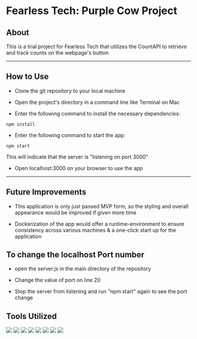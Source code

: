 # Fearless Tech: Purple Cow Project

## About

This is a trial project for Fearless Tech that utilizes the CountAPI to retrieve and track counts on the webpage's button

---

## How to Use

- Clone the git repository to your local machine

- Open the project's directory in a command line like Terminal on Mac

- Enter the following command to install the necessary dependencies:

```
npm install
```

- Enter the following command to start the app:

```
npm start
```

This will indicate that the server is "listening on port 3000"

- Open localhost:3000 on your browser to use the app

---

## Future Improvements

- This application is only just passed MVP form, so the styling and overall appearance would be improved if given more time

- Dockerization of the app would offer a runtime-environment to ensure consistency across various machines & a one-click start up for the application

## To change the localhost Port number

- open the server.js in the main directory of the repository

- Change the value of port on line 20

- Stop the server from listening and run "npm start" again to see the port change

## Tools Utilized

[![](https://img.shields.io/badge/JavaScript-F7DF1E?logo=javascript&logoColor=black&style=for-the-badge)](https://www.javascript.com/)
[![](https://img.shields.io/badge/ReactJS-61DAFB?logo=react&logoColor=white&style=for-the-badge)](https://reactjs.org/)
[![](https://img.shields.io/badge/HTML-DD4B24?logo=HTML5&logoColor=white&style=for-the-badge)](https://developer.mozilla.org/en-US/docs/Web/HTML)
[![](https://img.shields.io/badge/CSS-254ADD?logo=CSS3&logoColor=white&style=for-the-badge)](https://developer.mozilla.org/en-US/docs/Web/CSS)
[![](https://img.shields.io/badge/Webpack-539AC8?logo=webpack&logoColor=white&style=for-the-badge)](https://webpack.js.org/)
[![](https://img.shields.io/badge/Babel-F9DC3F?logo=babel&logoColor=black&style=for-the-badge)](https://babeljs.io/)
[![](https://img.shields.io/badge/Node.js-43853D?logo=node.js&logoColor=white&style=for-the-badge)](https://nodejs.org/)
[![](https://img.shields.io/badge/Express-FFFFFF?logo=express&logoColor=black&style=for-the-badge)](https://expressjs.com/)